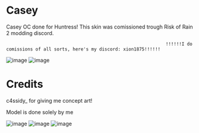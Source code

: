 # Casey
Casey OC done for Huntress! 
This skin was comissioned trough Risk of Rain 2 modding discord.


                                                                !!!!!!I do comissions of all sorts, here's my discord: xion1875!!!!!!
![image](https://github.com/user-attachments/assets/edca685d-8a60-4c60-87ee-06293348127a)
![image](https://github.com/user-attachments/assets/08737ee4-cb2a-44d0-9e9f-02293fca9ed0)








# Credits
c4ssidy_ for giving me concept art!

Model is done solely by me

![image](https://github.com/user-attachments/assets/09cd6176-a457-4c55-9fa1-9bed87050e0c)
![image](https://github.com/user-attachments/assets/5b2e00c2-c303-452e-9417-264db2349bc2)
![image](https://github.com/user-attachments/assets/19accec0-58e7-4313-8b32-6b32d4e36194)




